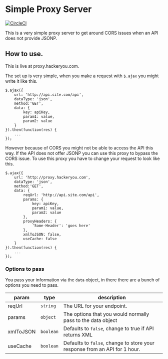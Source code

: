 # Simple Proxy Server

[![CircleCI](https://img.shields.io/circleci/project/HackerYou/json-proxy.svg?style=flat-square)](https://circleci.com/gh/hackeryou/jsonproxy)

This is a very simple proxy server to get around CORS issues when an API does not provide JSONP.

## How to use.
This is live at proxy.hackeryou.com. 

The set up is very simple, when you make a request with `$.ajax` you might write it like this.

	$.ajax({
		url: 'http://api.site.com/api',
		dataType: 'json',
		method:'GET',
		data: {
			key: apiKey,
			param1: value,
			param2: value
		}
	}).then(function(res) {
		...
	});

However because of CORS you might not be able to access the API this way. If the API does not offer JSONP you can use this proxy to bypass the CORS issue. To use this proxy you have to change your request to look like this.

	$.ajax({
		url: 'http://proxy.hackeryou.com',
		dataType: 'json',
		method:'GET',
		data: {
			reqUrl: 'http://api.site.com/api',
			params: {
				key: apiKey,
				param1: value,
				param2: value
			},
			proxyHeaders: {
				'Some-Header': 'goes here'
			},
			xmlToJSON: false,
			useCache: false
		}
	}).then(function(res) {
		...
	});

### Options to pass

You pass your information via the `data` object, in there there are a bunch of options you need to pass.

param | type | description 
----- | ------ | -----------
reqUrl | `string` | The URL for your endpoint.
params | `object` | The options that you would normally pass to the data object
xmlToJSON | `boolean` | Defaults to `false`, change to true if API returns XML
useCache | `boolean` | Defaults to `false`, change to store your response from an API for 1 hour. 




